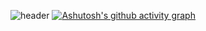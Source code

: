 ![header](https://capsule-render.vercel.app/api?type=waving&&color=auto&text=HI👋%20I%20AM%20JIWON!&fontSize=50&animation=twinkling)
[![Ashutosh's github activity graph](https://github-readme-activity-graph.cyclic.app/graph?username=ki-ottl)](https://github.com/ashutosh00710/github-readme-activity-graph)


<!--
**ki-ottl/ki-ottl** is a ✨ _special_ ✨ repository because its `README.md` (this file) appears on your GitHub profile.

Here are some ideas to get you started:

- 🔭 I’m currently working on ...
- 🌱 I’m currently learning ...
- 👯 I’m looking to collaborate on ...
- 🤔 I’m looking for help with ...
- 💬 Ask me about ...
- 📫 How to reach me: ...
- 😄 Pronouns: ...
- ⚡ Fun fact: ...
-->
